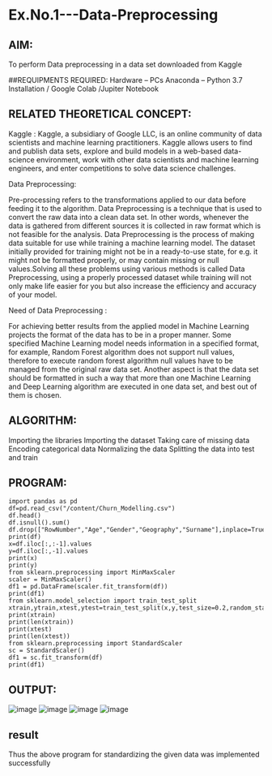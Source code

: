 # Ex.No.1---Data-Preprocessing
## AIM:

To perform Data preprocessing in a data set downloaded from Kaggle

##REQUIPMENTS REQUIRED:
Hardware – PCs
Anaconda – Python 3.7 Installation / Google Colab /Jupiter Notebook

## RELATED THEORETICAL CONCEPT:

Kaggle :
Kaggle, a subsidiary of Google LLC, is an online community of data scientists and machine learning practitioners. Kaggle allows users to find and publish data sets, explore and build models in a web-based data-science environment, work with other data scientists and machine learning engineers, and enter competitions to solve data science challenges.

Data Preprocessing:

Pre-processing refers to the transformations applied to our data before feeding it to the algorithm. Data Preprocessing is a technique that is used to convert the raw data into a clean data set. In other words, whenever the data is gathered from different sources it is collected in raw format which is not feasible for the analysis.
Data Preprocessing is the process of making data suitable for use while training a machine learning model. The dataset initially provided for training might not be in a ready-to-use state, for e.g. it might not be formatted properly, or may contain missing or null values.Solving all these problems using various methods is called Data Preprocessing, using a properly processed dataset while training will not only make life easier for you but also increase the efficiency and accuracy of your model.

Need of Data Preprocessing :

For achieving better results from the applied model in Machine Learning projects the format of the data has to be in a proper manner. Some specified Machine Learning model needs information in a specified format, for example, Random Forest algorithm does not support null values, therefore to execute random forest algorithm null values have to be managed from the original raw data set.
Another aspect is that the data set should be formatted in such a way that more than one Machine Learning and Deep Learning algorithm are executed in one data set, and best out of them is chosen.


## ALGORITHM:
Importing the libraries
Importing the dataset
Taking care of missing data
Encoding categorical data
Normalizing the data
Splitting the data into test and train

## PROGRAM:
```
import pandas as pd
df=pd.read_csv("/content/Churn_Modelling.csv")
df.head()
df.isnull().sum()
df.drop(["RowNumber","Age","Gender","Geography","Surname"],inplace=True,axis=1)
print(df)
x=df.iloc[:,:-1].values
y=df.iloc[:,-1].values
print(x)
print(y)
from sklearn.preprocessing import MinMaxScaler
scaler = MinMaxScaler()
df1 = pd.DataFrame(scaler.fit_transform(df))
print(df1)
from sklearn.model_selection import train_test_split
xtrain,ytrain,xtest,ytest=train_test_split(x,y,test_size=0.2,random_state=2)
print(xtrain)
print(len(xtrain))
print(xtest)
print(len(xtest))
from sklearn.preprocessing import StandardScaler
sc = StandardScaler()
df1 = sc.fit_transform(df)
print(df1)
```

## OUTPUT:

![image](https://user-images.githubusercontent.com/94911373/229443607-874ae257-dd5a-4b8e-a8e0-31dbffa40f78.png)
![image](https://user-images.githubusercontent.com/94911373/229443835-4d90b895-98e6-446c-b72d-d28ac041abf5.png)
![image](https://user-images.githubusercontent.com/94911373/229443874-3089c46f-0e22-4b65-8433-ace47d9a4bb2.png)
![image](https://user-images.githubusercontent.com/94911373/229443910-df57c6a2-6a92-480f-97d8-0483aa66ccfb.png)


## result
Thus the above program for standardizing the given data was implemented successfully
